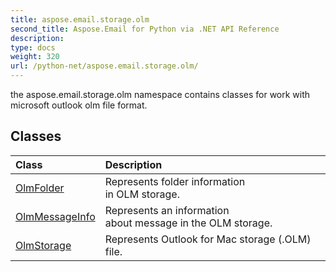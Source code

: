 ```yaml
---
title: aspose.email.storage.olm
second_title: Aspose.Email for Python via .NET API Reference
description: 
type: docs
weight: 320
url: /python-net/aspose.email.storage.olm/
---
```



the aspose.email.storage.olm namespace contains classes for work with microsoft outlook olm file format.

## Classes
| Class | Description |
| :- | :- |
|[OlmFolder](/email/python-net/aspose.email.storage.olm/olmfolder/)|Represents folder information<br/>            in OLM storage.|
|[OlmMessageInfo](/email/python-net/aspose.email.storage.olm/olmmessageinfo/)|Represents an information<br/>            about message in the OLM storage.|
|[OlmStorage](/email/python-net/aspose.email.storage.olm/olmstorage/)|Represents Outlook for Mac storage (.OLM) file.|
